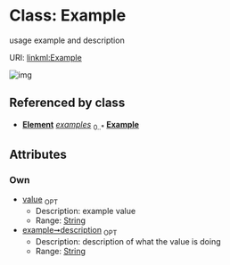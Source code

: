 
# Class: Example


usage example and description

URI: [linkml:Example](https://w3id.org/linkml/Example)


![img](images/Example.svg)

## Referenced by class

 *  **[Element](Element.md)** *[examples](examples.md)*  <sub>0..\*</sub>  **[Example](Example.md)**

## Attributes


### Own

 * [value](value.md)  <sub>OPT</sub>
     * Description: example value
     * Range: [String](types/String.md)
 * [example➞description](value_description.md)  <sub>OPT</sub>
     * Description: description of what the value is doing
     * Range: [String](types/String.md)
